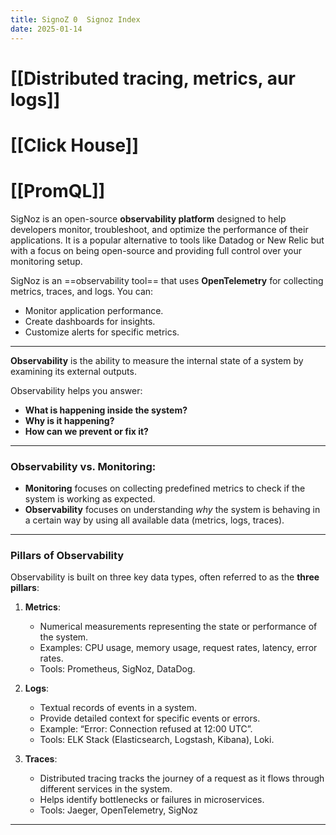```yaml
---
title: SignoZ 0  Signoz Index
date: 2025-01-14
---
```


# [[Distributed tracing, metrics, aur logs]]

# [[Click House]]

# [[PromQL]]


SigNoz is an open-source **observability platform** designed to help developers monitor, troubleshoot, and optimize the performance of their applications. It is a popular alternative to tools like Datadog or New Relic but with a focus on being open-source and providing full control over your monitoring setup.



SigNoz is an ==observability tool== that uses **OpenTelemetry** for collecting metrics, traces, and logs. You can:

- Monitor application performance.
- Create dashboards for insights.
- Customize alerts for specific metrics.

---
**Observability** is the ability to measure the internal state of a system by examining its external outputs.

Observability helps you answer:

- **What is happening inside the system?**
- **Why is it happening?**
- **How can we prevent or fix it?**

---
### Observability vs. Monitoring:

- **Monitoring** focuses on collecting predefined metrics to check if the system is working as expected.
- **Observability** focuses on understanding _why_ the system is behaving in a certain way by using all available data (metrics, logs, traces).

---

### Pillars of Observability

Observability is built on three key data types, often referred to as the **three pillars**:

1. **Metrics**:
    - Numerical measurements representing the state or performance of the system.
    - Examples: CPU usage, memory usage, request rates, latency, error rates.
    - Tools: Prometheus, SigNoz, DataDog.

2. **Logs**:
    - Textual records of events in a system.
    - Provide detailed context for specific events or errors.
    - Example: “Error: Connection refused at 12:00 UTC”.
    - Tools: ELK Stack (Elasticsearch, Logstash, Kibana), Loki.

3. **Traces**:
    - Distributed tracing tracks the journey of a request as it flows through different services in the system.
    - Helps identify bottlenecks or failures in microservices.
    - Tools: Jaeger, OpenTelemetry, SigNoz

---


